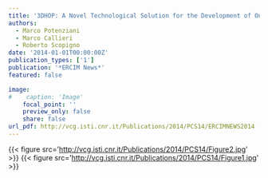 ```yaml
---
title: '3DHOP: A Novel Technological Solution for the Development of Online Virtual Museums '
authors:
  - Marco Potenziani
  - Marco Callieri
  - Roberto Scopigno
date: '2014-01-01T00:00:00Z'
publication_types: ['1']
publication: '*ERCIM News*'
featured: false

image:
#    caption: 'Image'
    focal_point: ''
    preview_only: false
    share: false
url_pdf: http://vcg.isti.cnr.it/Publications/2014/PCS14/ERCIMNEWS2014 (Paper) - 3DHOP A Novel Technological Solution for the Development of Online Virtual Museums.pdf
---
```

{{< figure src='http://vcg.isti.cnr.it/Publications/2014/PCS14/Figure2.jpg' >}}
{{< figure src='http://vcg.isti.cnr.it/Publications/2014/PCS14/Figure1.jpg' >}}

